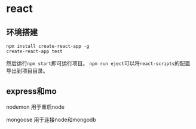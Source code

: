 # react

## 环境搭建

```
npm install create-react-app -g
create-react-app test
```
然后运行`npm start`即可运行项目。 `npm run eject`可以将`react-scripts`的配置导出到项目目录。

## express和mo

nodemon 用于重启node

mongoose 用于连接node和mongodb
